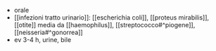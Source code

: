 - orale
- [[infezioni tratto urinario]]: [[escherichia coli]], [[proteus mirabilis]], [[otite]] media da [[haemophilus]], [[streptococco#^piogene]], [[neisseria#^gonorrea]]
- ev 3-4 h, urine, bile